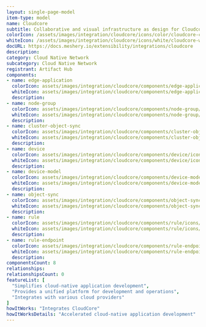 ```yaml
---
layout: single-page-model
item-type: model
name: Cloudcore
subtitle: Collaborative and visual infrastructure as design for Cloudcore
colorIcon: /assets/images/integration/cloudcore/icons/color/cloudcore-color.svg
whiteIcon: /assets/images/integration/cloudcore/icons/white/cloudcore-white.svg
docURL: https://docs.meshery.io/extensibility/integrations/cloudcore
description: 
category: Cloud Native Network
subcategory: Cloud Native Network
registrant: Artifact Hub
components: 
- name: edge-application
  colorIcon: assets/images/integration/cloudcore/components/edge-application/icons/color/edge-application-color.svg
  whiteIcon: assets/images/integration/cloudcore/components/edge-application/icons/white/edge-application-white.svg
  description: 
- name: node-group
  colorIcon: assets/images/integration/cloudcore/components/node-group/icons/color/node-group-color.svg
  whiteIcon: assets/images/integration/cloudcore/components/node-group/icons/white/node-group-white.svg
  description: 
- name: cluster-object-sync
  colorIcon: assets/images/integration/cloudcore/components/cluster-object-sync/icons/color/cluster-object-sync-color.svg
  whiteIcon: assets/images/integration/cloudcore/components/cluster-object-sync/icons/white/cluster-object-sync-white.svg
  description: 
- name: device
  colorIcon: assets/images/integration/cloudcore/components/device/icons/color/device-color.svg
  whiteIcon: assets/images/integration/cloudcore/components/device/icons/white/device-white.svg
  description: 
- name: device-model
  colorIcon: assets/images/integration/cloudcore/components/device-model/icons/color/device-model-color.svg
  whiteIcon: assets/images/integration/cloudcore/components/device-model/icons/white/device-model-white.svg
  description: 
- name: object-sync
  colorIcon: assets/images/integration/cloudcore/components/object-sync/icons/color/object-sync-color.svg
  whiteIcon: assets/images/integration/cloudcore/components/object-sync/icons/white/object-sync-white.svg
  description: 
- name: rule
  colorIcon: assets/images/integration/cloudcore/components/rule/icons/color/rule-color.svg
  whiteIcon: assets/images/integration/cloudcore/components/rule/icons/white/rule-white.svg
  description: 
- name: rule-endpoint
  colorIcon: assets/images/integration/cloudcore/components/rule-endpoint/icons/color/rule-endpoint-color.svg
  whiteIcon: assets/images/integration/cloudcore/components/rule-endpoint/icons/white/rule-endpoint-white.svg
  description: 
componentsCount: 8
relationships: 
relationshipsCount: 0
featureList: [
  "Simplifies cloud-native application development",
  "Provides a unified platform for development and operations",
  "Integrates with various cloud providers"
]
howItWorks: "Integrates CloudCore"
howItWorksDetails: "Accelerated cloud-native application development"
---
```


